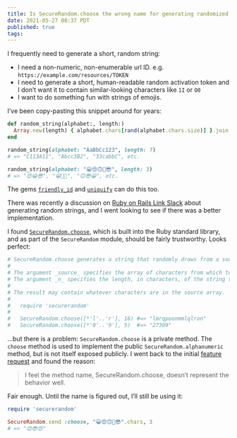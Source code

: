 ```yaml
---
title: Is SecureRandom.choose the wrong name for generating randomized strings with Ruby?
date: 2021-05-27 08:37 PDT
published: true
tags:
---
```


I frequently need to generate a short, random string:

- I need a non-numeric, non-enumerable url ID. e.g. `https://example.com/resources/TOKEN`
- I need to generate a short, human-readable random activation token and I don’t want it to contain similar-looking characters like `1I` or `O0` 
- I want to do something fun with strings of emojis.

 I’ve been copy-pasting this snippet around for years:

```ruby
def random_string(alphabet:, length:)
  Array.new(length) { alphabet.chars[rand(alphabet.chars.size)] }.join
end

random_string(alphabet: "AaBbCc123", length: 7) 
# => "C113A11", "Abcc3B2", "33cabbC", etc.

random_string(alphabet: "😀😍🙃🤪😎", length: 3)
# => "😍😀😎", "😀🤪🤪", "🙃😎😀", etc.
```

The gems [`friendly_id`](https://github.com/norman/friendly_id) and [`uniquify`](https://github.com/ryanb/uniquify) can do this too.

There was recently a discussion on [Ruby on Rails Link Slack](https://www.rubyonrails.link/) about generating random strings, and I went looking to see if there was a better implementation.

I found [`SecureRandom.choose`](https://github.com/ruby/ruby/blob/029169bc5b45d8ec783c19eaf713395b7983d16a/lib/securerandom.rb#L247-L291), which is built into the Ruby standard library, and as part of the `SecureRandom` module, should be fairly trustworthy. Looks perfect:

```ruby
# SecureRandom.choose generates a string that randomly draws from a source array of characters.
#
# The argument _source_ specifies the array of characters from which to generate the string.
# The argument _n_ specifies the length, in characters, of the string to be generated.
#
# The result may contain whatever characters are in the source array.
#
#   require 'securerandom'
#
#   SecureRandom.choose([*'l'..'r'], 16) #=> "lmrqpoonmmlqlron"
#   SecureRandom.choose([*'0'..'9'], 5)  #=> "27309"
```

...but there is a problem: `SecureRandom.choose` is a private method. The `choose` method is used to implement the public `SecureRandom.alphanumeric` method, but is not itself exposed publicly. I went back to the initial [feature request](https://bugs.ruby-lang.org/issues/10849) and found the reason:

> I feel the method name, SecureRandom.choose, doesn’t represent the behavior well.

Fair enough. Until the name is figured out, I’ll still be using it:

```ruby
require 'securerandom'

SecureRandom.send :choose, "😀😍🙃🤪😎".chars, 3
# => "😍😎😍"
```


